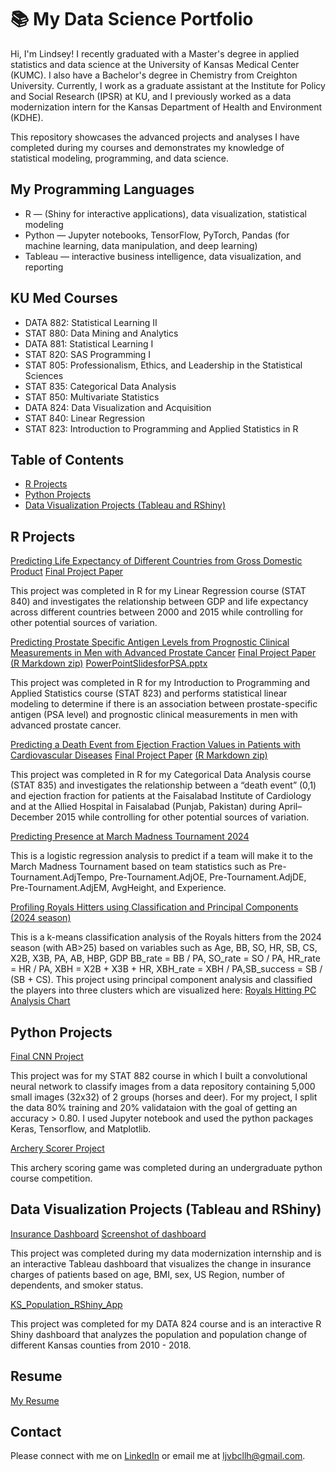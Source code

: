 # 📚 My Data Science Portfolio

Hi, I'm Lindsey! I recently graduated with a Master's degree in applied statistics and data science at the University of Kansas Medical Center (KUMC). I also have a Bachelor's degree in Chemistry from Creighton University. Currently, I work as a graduate assistant at the Institute for Policy and Social Research (IPSR) at KU, and I previously worked as a data modernization intern for the Kansas Department of Health and Environment (KDHE). 

This repository showcases the advanced projects and analyses I have completed during my courses and demonstrates my knowledge of statistical modeling, programming, and data science. 

## My Programming Languages ##
- R  — (Shiny for interactive applications), data visualization, statistical modeling
- Python — Jupyter notebooks, TensorFlow, PyTorch, Pandas (for machine learning, data manipulation, and deep learning)
- Tableau — interactive business intelligence, data visualization, and reporting


## KU Med Courses ##
- DATA 882: Statistical Learning II 
- STAT 880: Data Mining and Analytics 
- DATA 881: Statistical Learning I 
- STAT 820: SAS Programming I 
- STAT 805: Professionalism, Ethics, and Leadership in the Statistical Sciences 
- STAT 835: Categorical Data Analysis 
- STAT 850: Multivariate Statistics 
- DATA 824: Data Visualization and Acquisition
- STAT 840: Linear Regression
- STAT 823: Introduction to Programming and Applied Statistics in R 

## Table of Contents ## 
- [R Projects](#r-projects)
- [Python Projects](#python-project)
- [Data Visualization Projects (Tableau and RShiny)](#tableau-project)




## R Projects ## 
[Predicting Life Expectancy of Different Countries from Gross Domestic Product](https://github.com/lindseyh251/KUMedPortfolio/blob/6d5e55c1d7833f733cd57e92bb387bbbadc148de/Predicting%20Life%20Expectancy%20of%20Different%20Countries%20from%20Gross%20Domestic%20Product%20(R%20code))
[Final Project Paper](https://github.com/lindseyh251/KUMedPortfolio/blob/6d5e55c1d7833f733cd57e92bb387bbbadc148de/Predicting%20Life%20Expectancy%20of%20Different%20Countries%20from%20Gross%20Domestic%20Product.pdf)

This project was completed in R for my Linear Regression course (STAT 840) and investigates the relationship between GDP and life expectancy across different countries between 2000 and 2015 while controlling for other potential sources of variation. 

[Predicting Prostate Specific Antigen Levels from Prognostic Clinical Measurements in Men with Advanced Prostate Cancer](https://github.com/lindseyh251/KUMedPortfolio/blob/6d5e55c1d7833f733cd57e92bb387bbbadc148de/Predicting%20PSA%20Levels%20from%20Prognostic%20Clinical%20Measurements%20in%20Men%20with%20Advanced%20Prostate%20Cancer%20(R%20code))
[Final Project Paper](https://github.com/lindseyh251/KUMedPortfolio/blob/6d5e55c1d7833f733cd57e92bb387bbbadc148de/Predicting%20PSA%20Levels%20from%20Prognostic%20Clinical%20Measurements%20in%20Men%20with%20Advanced%20Prostate%20Cancer.pdf)
[(R Markdown zip)](https://github.com/user-attachments/files/18524985/Final.Rmd.zip)
[PowerPointSlidesforPSA.pptx](https://github.com/user-attachments/files/18526051/PSAFinal.pptx)


This project was completed in R for my Introduction to Programming and Applied Statistics course (STAT 823) and performs statistical linear modeling to determine if there is an association between prostate-specific antigen (PSA level) and prognostic clinical measurements in men with advanced prostate cancer. 

[Predicting a Death Event from Ejection Fraction Values in Patients with Cardiovascular Diseases](https://github.com/lindseyh251/KUMedPortfolio/blob/94005eaa2b95a1fa0a9432c676e9baf80ac6b742/Predicting%20a%20Death%20Event%20from%20Ejection%20Fraction%20Values%20in%20Patients%20with%20Cardiovascular%20Disease%20(R%20code))
[Final Project Paper](https://github.com/lindseyh251/KUMedPortfolio/blob/94005eaa2b95a1fa0a9432c676e9baf80ac6b742/Predicting%20a%20Death%20Event%20from%20Ejection%20Fraction%20Values%20in%20Patients%20with%20Cardiovascular%20Disease.pdf)
[(R Markdown zip)](https://github.com/user-attachments/files/18525574/MyFinal.Rmd.zip)

This project was completed in R for my Categorical Data Analysis course (STAT 835) and investigates the relationship between a “death event” (0,1) and ejection fraction for patients at the Faisalabad Institute of Cardiology and at the Allied Hospital in Faisalabad (Punjab, Pakistan) during April–December 2015 while controlling for other potential sources of variation.

[Predicting Presence at March Madness Tournament 2024](https://github.com/lindseyh251/My-Data-Science-Portfolio/blob/84192183ebe2db30f0bdb03f61f3e8437c26a7a0/my_projects/march_madness_projects/march_madness_2024.R)

This is a logistic regression analysis to predict if a team will make it to the March Madness Tournament based on team statistics such as Pre-Tournament.AdjTempo, Pre-Tournament.AdjOE, Pre-Tournament.AdjDE, Pre-Tournament.AdjEM, AvgHeight, and Experience. 

[Profiling Royals Hitters using Classification and Principal Components (2024 season)](https://github.com/lindseyh251/My-Data-Science-Portfolio/tree/9c80ab2940fe699ebb6a92f7d3bfcf3dcc4f10d3/my_projects/royals_hitters)

This is a k-means classification analysis of the Royals hitters from the 2024 season (with AB>25) based on variables such as Age, BB, SO, HR, SB, CS, X2B, X3B, PA, AB, HBP, GDP BB_rate = BB / PA, SO_rate = SO / PA, HR_rate = HR / PA, XBH = X2B + X3B + HR, XBH_rate = XBH / PA,SB_success = SB / (SB + CS). This project using principal component analysis and classified the players into three clusters which are visualized here: [Royals Hitting PC Analysis Chart](https://github.com/lindseyh251/My-Data-Science-Portfolio/tree/9c80ab2940fe699ebb6a92f7d3bfcf3dcc4f10d3/my_projects/royals_hitters_PC_chart)

## Python Projects ##
[Final CNN Project](https://github.com/lindseyh251/KUMedPortfolio/blob/main/my_projects/cnn_project/FinalCNN.py)

This project was for my STAT 882 course in which I built a convolutional neural network to classify images from a data repository containing 5,000 small images (32x32) of 2 groups (horses and deer). For my project, I split the data 80% training and 20% validataion with the goal of getting an accuracy > 0.80. I used Jupyter notebook and used the python packages Keras, Tensorflow, and Matplotlib. 

[Archery Scorer Project](https://github.com/lindseyh251/KUMedPortfolio/blob/main/my_projects/archery_scorer_project/archery_scorer.py)

This archery scoring game was completed during an undergraduate python course competition.


## Data Visualization Projects (Tableau and RShiny) ##
[Insurance Dashboard](https://github.com/lindseyh251/KUMedPortfolio/blob/main/my_projects/insurance_project/InsuranceDashboard.twbx)
[Screenshot of dashboard](https://github.com/lindseyh251/KUMedPortfolio/blob/main/my_projects/insurance_project/InsuranceDashboard.png)

This project was completed during my data modernization internship and is an interactive Tableau dashboard that visualizes the change in insurance charges of patients based on age, BMI, sex, US Region, number of dependents, and smoker status. 


[KS_Population_RShiny_App](https://github.com/lindseyh251/KUMedPortfolio/blob/main/my_projects/ks_population_project/KS_Population_RShiny_App.R)    

This project was completed for my DATA 824 course and is an interactive R Shiny dashboard that analyzes the population and population change of different Kansas counties from 2010 - 2018. 

## Resume ## 
[My Resume](https://github.com/lindseyh251/KUMedPortfolio/blob/main/Lindsey_Hornberger_2025.pdf)


## Contact ##
Please connect with me on [LinkedIn](https://www.linkedin.com/in/lindsey-hornberger/)
or email me at ljvbcllh@gmail.com. 
